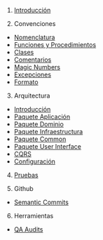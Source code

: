 1. [Introducción   ](https://github.com/manuel-gamboa/wiki/Introducción.md)

2. Convenciones
* [Nomenclatura   ](https://github.com/bambucode/eleventa/wiki/Convenciones-de-Nomenclatura)
* [Funciones y Procedimientos  ](https://github.com/bambucode/eleventa/wiki/Funciones-y-Procedimientos) 
* [Clases  ](https://github.com/bambucode/eleventa/wiki/Clases) 
* [Comentarios   ](https://github.com/bambucode/eleventa/wiki/Comentarios)
* [Magic Numbers   ](https://github.com/bambucode/eleventa/wiki/Magic-Numbers)
* [Excepciones   ](https://github.com/bambucode/eleventa/wiki/Excepciones)
* [Formato   ](https://github.com/bambucode/eleventa/wiki/Formato)

3. Arquitectura
* [Introducción   ](https://github.com/bambucode/eleventa/wiki/Arquitectura-Introducción)
* [Paquete Aplicación   ](https://github.com/bambucode/eleventa/wiki/Paquete-Aplicación)
* [Paquete Dominio   ](https://github.com/bambucode/eleventa/wiki/Paquete-Dominio)
* [Paquete Infraestructura   ](https://github.com/bambucode/eleventa/wiki/Paquete-Infraestructura)
* [Paquete Common   ](https://github.com/bambucode/eleventa/wiki/Paquete-Common)
* [Paquete User Interface   ](https://github.com/bambucode/eleventa/wiki/Paquete-UI)
* [CQRS   ](https://github.com/bambucode/eleventa/wiki/CQRS)
* [Configuración   ](https://github.com/bambucode/eleventa/wiki/Configuración)

4. [Pruebas   ](https://github.com/bambucode/eleventa/wiki/Pruebas)

5. Github
* [Semantic Commits   ](https://github.com/bambucode/eleventa/wiki/Semantic-Commits)

6. Herramientas
* [QA Audits   ](https://github.com/bambucode/eleventa/wiki/QA-Audits)
